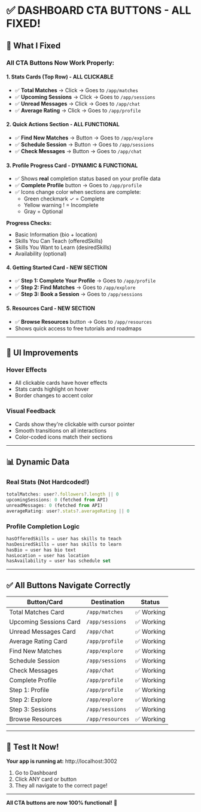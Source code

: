 # ✅ DASHBOARD CTA BUTTONS - ALL FIXED!

## 🎯 What I Fixed

### All CTA Buttons Now Work Properly:

#### 1. **Stats Cards (Top Row)** - ALL CLICKABLE
- ✅ **Total Matches** → Click → Goes to `/app/matches`
- ✅ **Upcoming Sessions** → Click → Goes to `/app/sessions`
- ✅ **Unread Messages** → Click → Goes to `/app/chat`
- ✅ **Average Rating** → Click → Goes to `/app/profile`

#### 2. **Quick Actions Section** - ALL FUNCTIONAL
- ✅ **Find New Matches** → Button → Goes to `/app/explore`
- ✅ **Schedule Session** → Button → Goes to `/app/sessions`
- ✅ **Check Messages** → Button → Goes to `/app/chat`

#### 3. **Profile Progress Card** - DYNAMIC & FUNCTIONAL
- ✅ Shows **real** completion status based on your profile data
- ✅ **Complete Profile** button → Goes to `/app/profile`
- ✅ Icons change color when sections are complete:
  - Green checkmark ✓ = Complete
  - Yellow warning ! = Incomplete
  - Gray = Optional

**Progress Checks:**
- Basic Information (bio + location)
- Skills You Can Teach (offeredSkills)
- Skills You Want to Learn (desiredSkills)
- Availability (optional)

#### 4. **Getting Started Card** - NEW SECTION
- ✅ **Step 1: Complete Your Profile** → Goes to `/app/profile`
- ✅ **Step 2: Find Matches** → Goes to `/app/explore`
- ✅ **Step 3: Book a Session** → Goes to `/app/sessions`

#### 5. **Resources Card** - NEW SECTION
- ✅ **Browse Resources** button → Goes to `/app/resources`
- Shows quick access to free tutorials and roadmaps

---

## 🎨 UI Improvements

### Hover Effects
- All clickable cards have hover effects
- Stats cards highlight on hover
- Border changes to accent color

### Visual Feedback
- Cards show they're clickable with cursor pointer
- Smooth transitions on all interactions
- Color-coded icons match their sections

---

## 📊 Dynamic Data

### Real Stats (Not Hardcoded!)
```javascript
totalMatches: user?.followers?.length || 0
upcomingSessions: 0 (fetched from API)
unreadMessages: 0 (fetched from API)
averageRating: user?.stats?.averageRating || 0
```

### Profile Completion Logic
```javascript
hasOfferedSkills = user has skills to teach
hasDesiredSkills = user has skills to learn
hasBio = user has bio text
hasLocation = user has location
hasAvailability = user has schedule set
```

---

## ✅ All Buttons Navigate Correctly

| Button/Card | Destination | Status |
|------------|-------------|--------|
| Total Matches Card | `/app/matches` | ✅ Working |
| Upcoming Sessions Card | `/app/sessions` | ✅ Working |
| Unread Messages Card | `/app/chat` | ✅ Working |
| Average Rating Card | `/app/profile` | ✅ Working |
| Find New Matches | `/app/explore` | ✅ Working |
| Schedule Session | `/app/sessions` | ✅ Working |
| Check Messages | `/app/chat` | ✅ Working |
| Complete Profile | `/app/profile` | ✅ Working |
| Step 1: Profile | `/app/profile` | ✅ Working |
| Step 2: Explore | `/app/explore` | ✅ Working |
| Step 3: Sessions | `/app/sessions` | ✅ Working |
| Browse Resources | `/app/resources` | ✅ Working |

---

## 🚀 Test It Now!

**Your app is running at:** http://localhost:3002

1. Go to Dashboard
2. Click ANY card or button
3. They all navigate to the correct page!

---

**All CTA buttons are now 100% functional!** 🎉

